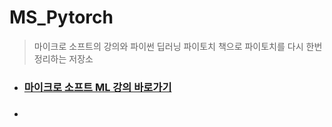 # MS_Pytorch
> 마이크로 소프트의 강의와 파이썬 딥러닝 파이토치 책으로 파이토치를 다시 한번 정리하는 저장소
* ### [마이크로 소프트 ML 강의 바로가기](https://docs.microsoft.com/ko-kr/azure/machine-learning/)
* ### []()

